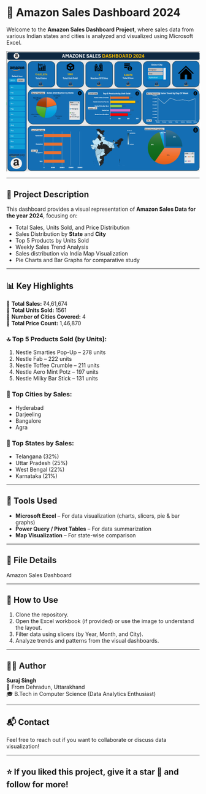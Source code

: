 # 🛒 Amazon Sales Dashboard 2024

Welcome to the **Amazon Sales Dashboard Project**, where sales data from various Indian states and cities is analyzed and visualized using Microsoft Excel.

![Dashboard Preview](Screenshot%202025-07-03%20231705.png)

---

## 📌 Project Description

This dashboard provides a visual representation of **Amazon Sales Data for the year 2024**, focusing on:

- Total Sales, Units Sold, and Price Distribution
- Sales Distribution by **State** and **City**
- Top 5 Products by Units Sold
- Weekly Sales Trend Analysis
- Sales distribution via India Map Visualization
- Pie Charts and Bar Graphs for comparative study

---

## 📊 Key Highlights

🔹 **Total Sales:** ₹4,61,674  
🔹 **Total Units Sold:** 1561  
🔹 **Number of Cities Covered:** 4  
🔹 **Total Price Count:** 1,46,870  

### 🔝 Top 5 Products Sold (by Units):

1. Nestle Smarties Pop-Up – 278 units  
2. Nestle Fab – 222 units  
3. Nestle Toffee Crumble – 211 units  
4. Nestle Aero Mint Potz – 197 units  
5. Nestle Milky Bar Stick – 131 units  

### 📍 Top Cities by Sales:
- Hyderabad
- Darjeeling
- Bangalore
- Agra

### 📍 Top States by Sales:
- Telangana (32%)
- Uttar Pradesh (25%)
- West Bengal (22%)
- Karnataka (21%)

---

## 📅 Tools Used

- **Microsoft Excel** – For data visualization (charts, slicers, pie & bar graphs)
- **Power Query / Pivot Tables** – For data summarization
- **Map Visualization** – For state-wise comparison

---

## 📁 File Details

Amazon Sales Dashboard

---

## 🚀 How to Use

1. Clone the repository.
2. Open the Excel workbook (if provided) or use the image to understand the layout.
3. Filter data using slicers (by Year, Month, and City).
4. Analyze trends and patterns from the visual dashboards.

---

## 🙋‍♂️ Author

**Suraj Singh**  
📍 From Dehradun, Uttarakhand  
🎓 B.Tech in Computer Science (Data Analytics Enthusiast)  

---

## 📬 Contact

Feel free to reach out if you want to collaborate or discuss data visualization!

---

## ⭐️ If you liked this project, give it a star 🌟 and follow for more!

